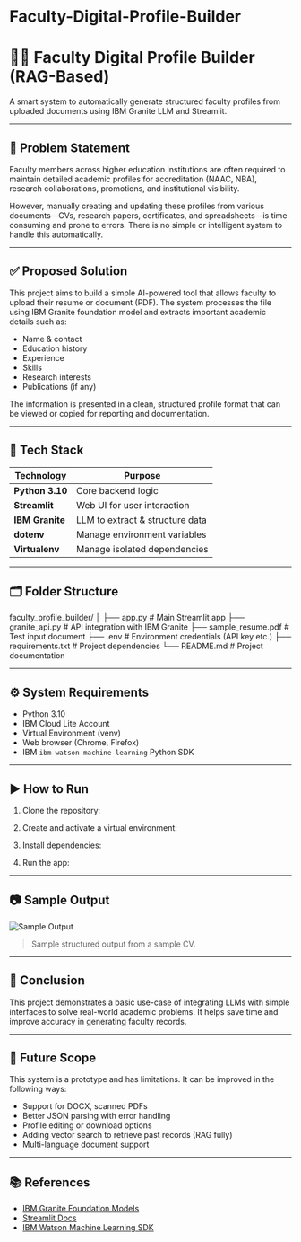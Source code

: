 ﻿# Faculty-Digital-Profile-Builder

# 👩‍🏫 Faculty Digital Profile Builder (RAG-Based)

A smart system to automatically generate structured faculty profiles from uploaded documents using IBM Granite LLM and Streamlit.

---

## 📌 Problem Statement

Faculty members across higher education institutions are often required to maintain detailed academic profiles for accreditation (NAAC, NBA), research collaborations, promotions, and institutional visibility. 

However, manually creating and updating these profiles from various documents—CVs, research papers, certificates, and spreadsheets—is time-consuming and prone to errors. There is no simple or intelligent system to handle this automatically.

---

## ✅ Proposed Solution

This project aims to build a simple AI-powered tool that allows faculty to upload their resume or document (PDF). The system processes the file using IBM Granite foundation model and extracts important academic details such as:

- Name & contact
- Education history
- Experience
- Skills
- Research interests
- Publications (if any)

The information is presented in a clean, structured profile format that can be viewed or copied for reporting and documentation.

---

## 🧰 Tech Stack

| Technology      | Purpose                          |
|-----------------|----------------------------------|
| **Python 3.10** | Core backend logic               |
| **Streamlit**   | Web UI for user interaction      |
| **IBM Granite** | LLM to extract & structure data  |
| **dotenv**      | Manage environment variables     |
| **Virtualenv**  | Manage isolated dependencies     |

---

## 🗂️ Folder Structure

faculty_profile_builder/
│
├── app.py # Main Streamlit app
├── granite_api.py # API integration with IBM Granite
├── sample_resume.pdf # Test input document
├── .env # Environment credentials (API key etc.)
├── requirements.txt # Project dependencies
└── README.md # Project documentation


---

## ⚙️ System Requirements

- Python 3.10
- IBM Cloud Lite Account
- Virtual Environment (venv)
- Web browser (Chrome, Firefox)
- IBM `ibm-watson-machine-learning` Python SDK

---

## ▶️ How to Run

1. Clone the repository:

2. Create and activate a virtual environment:

3. Install dependencies:

5. Run the app:

---

## 📷 Sample Output

![Sample Output](https://github.com/anjaliniranjan027/Faculty-Digital-Profile-Builder-RAG-Based-/assets/sample-output.png)  
> Sample structured output from a sample CV.

---

## 🏁 Conclusion

This project demonstrates a basic use-case of integrating LLMs with simple interfaces to solve real-world academic problems. It helps save time and improve accuracy in generating faculty records.

---

## 🔮 Future Scope

This system is a prototype and has limitations. It can be improved in the following ways:

- Support for DOCX, scanned PDFs
- Better JSON parsing with error handling
- Profile editing or download options
- Adding vector search to retrieve past records (RAG fully)
- Multi-language document support

---

## 📚 References

- [IBM Granite Foundation Models](https://dataplatform.cloud.ibm.com/docs/content/wsj/analyze-data/fm-model-lifecycle.html)
- [Streamlit Docs](https://docs.streamlit.io)
- [IBM Watson Machine Learning SDK](https://pypi.org/project/ibm-watson-machine-learning/)


 

